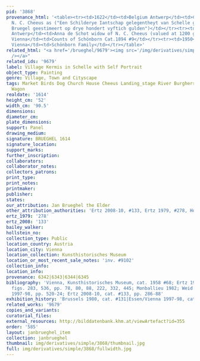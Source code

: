 ```yaml
---
pid: '3868'
provenance_html: '<table><tr><td>1622</td><td>Belgium Antwerp</td><td>Collection of
  N. C. Cheeus as ("Een Schilderye Iantschap gelegentheyt van Schelle gedaen by Jan
  Bruegel geestimeert op drye hondert vyftich gulden")</td></tr><tr><td>1663</td><td>Belgium
  Antwerp</td><td>Anna de Schot widow of N. C. Cheeus (valued at 1200 guilders)</td></tr><tr><td>1746</td><td>Austria
  Vienna</td><td>Counts of Schönborn Cat.1894 #9</td></tr><tr><td>1950</td><td>Austria
  Vienna</td><td>Schönborn Family</td></tr></table>'
related_html: "<a href='/brueghel/9679'><img src='/img/derivatives/simple/9679/thumbnail.jpg'
  /></a>"
related_ids: '9679'
label: Village Kermis in Schelle with Self Portrait
object_type: Painting
genre: Village, Town and Cityscape
tags: Market Birds Dog Church House Cheeus Landing_stage River Burghers Kermis Boat
  Wagon
realdate: '1614'
height_cm: '52'
width_cm: '90.5'
dimensions:
diameter_cm:
plate_dimensions:
support: Panel
drawing_medium:
signature: BRUEGHEL 1614
signature_location:
support_marks:
further_inscription:
collaborators:
collaborator_notes:
collectors_patrons:
print_type:
print_notes:
printmaker:
publisher:
states:
our_attribution: Jan Brueghel the Elder
other_attribution_authorities: 'Ertz 2008-10, #133, Ertz 1979, #278, Honig database'
ertz_1979: '278'
ertz_2008: '133'
bailey_walker:
hollstein_no:
collection_type: Public
location_country: Austria
location_city: Vienna
location_collection: Kunsthistorisches Museum
location_or_most_recent_sale_notes: 'inv. #9102'
collection_info:
location_info:
provenance: 6342|6343|6344|6345
bibliography: 'Vienna, Kunsthistorisches Museum, cat. 1958 #68; Ertz 1979, cat. #278,
  figs. 283, 536, pp. 78, 80, 88, 222, 332, 445; Monballieu 1982; Weid in Essen/Vienna
  1997-98, pp. 520-24; Ertz 2008-10, cat. #133, pp. 286-88'
exhibition_history: 'Brussels 1980, cat. #131|Essen/Vienna 1997-98, cat. #199'
related_works: '9679'
copies_and_variants:
curatorial_files:
external_resources: http://bilddatenbank.khm.at/viewArtefact?id=355
order: '585'
layout: janbrueghel_item
collection: janbrueghel
thumbnail: img/derivatives/simple/3868/thumbnail.jpg
full: img/derivatives/simple/3868/fullwidth.jpg
---
```

